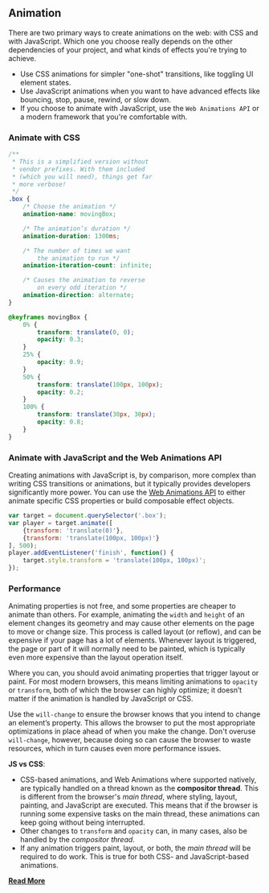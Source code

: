 ## Animation
There are two primary ways to create animations on the web: with CSS and with JavaScript. Which one you choose really depends on the other dependencies of your project, and what kinds of effects you're trying to achieve.
* Use CSS animations for simpler "one-shot" transitions, like toggling UI element states.
* Use JavaScript animations when you want to have advanced effects like bouncing, stop, pause, rewind, or slow down.
* If you choose to animate with JavaScript, use the `Web Animations API` or a modern framework that you're comfortable with.

### Animate with CSS
```css
/**
 * This is a simplified version without
 * vendor prefixes. With them included
 * (which you will need), things get far
 * more verbose!
 */
.box {
    /* Choose the animation */
    animation-name: movingBox;

    /* The animation’s duration */
    animation-duration: 1300ms;

    /* The number of times we want
        the animation to run */
    animation-iteration-count: infinite;

    /* Causes the animation to reverse
        on every odd iteration */
    animation-direction: alternate;
}

@keyframes movingBox {
    0% {
        transform: translate(0, 0);
        opacity: 0.3;
    }
    25% {
        opacity: 0.9;
    }
    50% {
        transform: translate(100px, 100px);
        opacity: 0.2;
    }
    100% {
        transform: translate(30px, 30px);
        opacity: 0.8;
    }
}
```

### Animate with JavaScript and the Web Animations API
Creating animations with JavaScript is, by comparison, more complex than writing CSS transitions or animations, but it typically provides developers significantly more power. You can use the [Web Animations API](https://w3c.github.io/web-animations/) to either animate specific CSS properties or build composable effect objects.
```javascript
var target = document.querySelector('.box');
var player = target.animate([
    {transform: 'translate(0)'},
    {transform: 'translate(100px, 100px)'}
], 500);
player.addEventListener('finish', function() {
    target.style.transform = 'translate(100px, 100px)';
});
```

### Performance
Animating properties is not free, and some properties are cheaper to animate than others. For example, animating the `width` and `height` of an element changes its geometry and may cause other elements on the page to move or change size. This process is called layout (or reflow), and can be expensive if your page has a lot of elements. Whenever layout is triggered, the page or part of it will normally need to be painted, which is typically even more expensive than the layout operation itself.

Where you can, you should avoid animating properties that trigger layout or paint. For most modern browsers, this means limiting animations to `opacity` or `transform`, both of which the browser can highly optimize; it doesn’t matter if the animation is handled by JavaScript or CSS.

Use the `will-change` to ensure the browser knows that you intend to change an element’s property. This allows the browser to put the most appropriate optimizations in place ahead of when you make the change. Don't overuse `will-change`, however, because doing so can cause the browser to waste resources, which in turn causes even more performance issues.

__JS vs CSS__:
* CSS-based animations, and Web Animations where supported natively, are typically handled on a thread known as the __compositor thread__. This is different from the browser's _main thread_, where styling, layout, painting, and JavaScript are executed. This means that if the browser is running some expensive tasks on the main thread, these animations can keep going without being interrupted.
* Other changes to `transform` and `opacity` can, in many cases, also be handled by the _compositor thread_.
* If any animation triggers paint, layout, or both, the _main thread_ will be required to do work. This is true for both CSS- and JavaScript-based animations.

__[Read More](https://developers.google.com/web/fundamentals/design-and-ux/animations/)__
